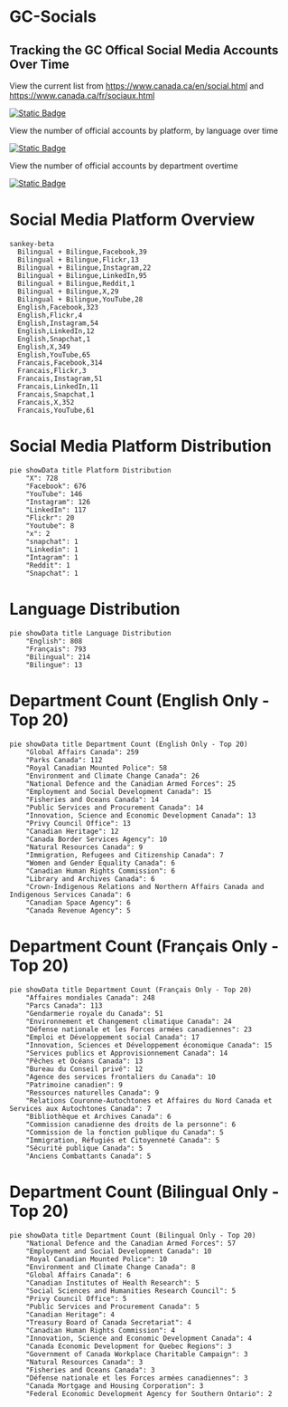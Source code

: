 # GC-Socials
## Tracking the GC Offical Social Media Accounts Over Time

View the current list from https://www.canada.ca/en/social.html and https://www.canada.ca/fr/sociaux.html

[![Static Badge](https://img.shields.io/badge/Open%20in%20Flatdata%20Viewer-FF00E8?style=for-the-badge&logo=github&logoColor=black)](https://flatgithub.com/PatLittle/GC-Socials?filename=sm.csv)

View the number of official accounts by platform, by language over time

[![Static Badge](https://img.shields.io/badge/Open%20in%20Flatdata%20Viewer-FF00E8?style=for-the-badge&logo=github&logoColor=black)](https://flatgithub.com/PatLittle/GC-Socials?filename=platform_counts.csv)

View the number of official accounts by department overtime

[![Static Badge](https://img.shields.io/badge/Open%20in%20Flatdata%20Viewer-FF00E8?style=for-the-badge&logo=github&logoColor=black)](https://flatgithub.com/PatLittle/GC-Socials?filename=department_counts.csv&sort=Count%2Cdesc&stickyColumnName=Date)


# Social Media Platform Overview

```mermaid
sankey-beta
  Bilingual + Bilingue,Facebook,39
  Bilingual + Bilingue,Flickr,13
  Bilingual + Bilingue,Instagram,22
  Bilingual + Bilingue,LinkedIn,95
  Bilingual + Bilingue,Reddit,1
  Bilingual + Bilingue,X,29
  Bilingual + Bilingue,YouTube,28
  English,Facebook,323
  English,Flickr,4
  English,Instagram,54
  English,LinkedIn,12
  English,Snapchat,1
  English,X,349
  English,YouTube,65
  Francais,Facebook,314
  Francais,Flickr,3
  Francais,Instagram,51
  Francais,LinkedIn,11
  Francais,Snapchat,1
  Francais,X,352
  Francais,YouTube,61
```

# Social Media Platform Distribution

```mermaid
pie showData title Platform Distribution
    "X": 728
    "Facebook": 676
    "YouTube": 146
    "Instagram": 126
    "LinkedIn": 117
    "Flickr": 20
    "Youtube": 8
    "x": 2
    "snapchat": 1
    "Linkedin": 1
    "Intagram": 1
    "Reddit": 1
    "Snapchat": 1
```

# Language Distribution

```mermaid
pie showData title Language Distribution
    "English": 808
    "Français": 793
    "Bilingual": 214
    "Bilingue": 13
```

# Department Count (English Only - Top 20)

```mermaid
pie showData title Department Count (English Only - Top 20)
    "Global Affairs Canada": 259
    "Parks Canada": 112
    "Royal Canadian Mounted Police": 58
    "Environment and Climate Change Canada": 26
    "National Defence and the Canadian Armed Forces": 25
    "Employment and Social Development Canada": 15
    "Fisheries and Oceans Canada": 14
    "Public Services and Procurement Canada": 14
    "Innovation, Science and Economic Development Canada": 13
    "Privy Council Office": 13
    "Canadian Heritage": 12
    "Canada Border Services Agency": 10
    "Natural Resources Canada": 9
    "Immigration, Refugees and Citizenship Canada": 7
    "Women and Gender Equality Canada": 6
    "Canadian Human Rights Commission": 6
    "Library and Archives Canada": 6
    "Crown-Indigenous Relations and Northern Affairs Canada and Indigenous Services Canada": 6
    "Canadian Space Agency": 6
    "Canada Revenue Agency": 5
```

# Department Count (Français Only - Top 20)

```mermaid
pie showData title Department Count (Français Only - Top 20)
    "Affaires mondiales Canada": 248
    "Parcs Canada": 113
    "Gendarmerie royale du Canada": 51
    "Environnement et Changement climatique Canada": 24
    "Défense nationale et les Forces armées canadiennes": 23
    "Emploi et Développement social Canada": 17
    "Innovation, Sciences et Développement économique Canada": 15
    "Services publics et Approvisionnement Canada": 14
    "Pêches et Océans Canada": 13
    "Bureau du Conseil privé": 12
    "Agence des services frontaliers du Canada": 10
    "Patrimoine canadien": 9
    "Ressources naturelles Canada": 9
    "Relations Couronne-Autochtones et Affaires du Nord Canada et Services aux Autochtones Canada": 7
    "Bibliothèque et Archives Canada": 6
    "Commission canadienne des droits de la personne": 6
    "Commission de la fonction publique du Canada": 5
    "Immigration, Réfugiés et Citoyenneté Canada": 5
    "Sécurité publique Canada": 5
    "Anciens Combattants Canada": 5
```

# Department Count (Bilingual Only - Top 20)

```mermaid
pie showData title Department Count (Bilingual Only - Top 20)
    "National Defence and the Canadian Armed Forces": 57
    "Employment and Social Development Canada": 10
    "Royal Canadian Mounted Police": 10
    "Environment and Climate Change Canada": 8
    "Global Affairs Canada": 6
    "Canadian Institutes of Health Research": 5
    "Social Sciences and Humanities Research Council": 5
    "Privy Council Office": 5
    "Public Services and Procurement Canada": 5
    "Canadian Heritage": 4
    "Treasury Board of Canada Secretariat": 4
    "Canadian Human Rights Commission": 4
    "Innovation, Science and Economic Development Canada": 4
    "Canada Economic Development for Quebec Regions": 3
    "Government of Canada Workplace Charitable Campaign": 3
    "Natural Resources Canada": 3
    "Fisheries and Oceans Canada": 3
    "Défense nationale et les Forces armées canadiennes": 3
    "Canada Mortgage and Housing Corporation": 3
    "Federal Economic Development Agency for Southern Ontario": 2
```